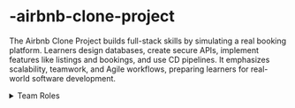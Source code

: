 # -airbnb-clone-project
The Airbnb Clone Project builds full-stack skills by simulating a real booking platform. Learners design databases, create secure APIs, implement features like listings and bookings, and use CD pipelines. It emphasizes scalability, teamwork, and Agile workflows, preparing learners for real-world software development.
<details>
<summary>Team Roles</summary>
  Backend Developer:
  <br>
Builds server logic, APIs, and handles data processing and business logic.
  <br>
  Database Administrator (DBA):
  <br>
Designs, manages, and optimizes the database structure and queries.
  <br>
  Frontend Developer:
  <br>
Creates the user interface and ensures smooth user interaction with the app.
  <br>
  Security Specialist:
  <br>
Implements security features to protect data and prevent vulnerabilities.
  <br>
  DevOps Engineer:
  <br>
Sets up CI/CD pipelines and manages deployment, version control, and infrastructure.
  <br>
  Project Manager:
  <br>
Coordinates the team, tracks progress, and ensures the project stays on schedule.
  <br>
  QA Tester:
  <br>
Tests features to find bugs and ensure quality across the application.
  <br>
  GitHub Repository Manager:
  <br>
Organizes the project repository, enforces coding standards, and manages branches.
  <br>
</details>
